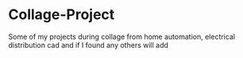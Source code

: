 # Collage-Project
Some of my projects during collage from home automation, electrical distribution cad and if I found any others will add

